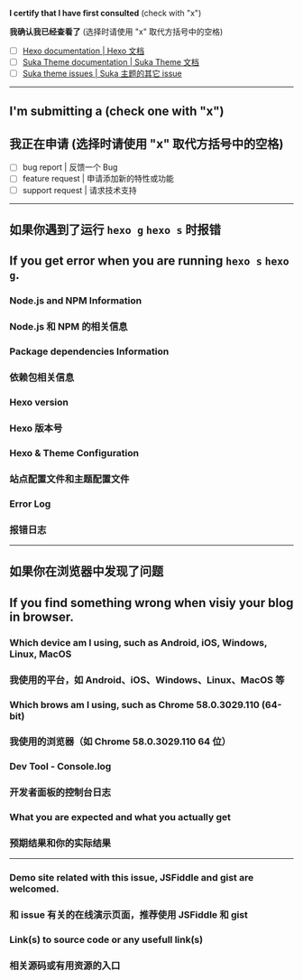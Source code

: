 <!--
IF YOU DON'T FILL OUT THE FOLLOWING INFORMATION OR YOU DON'T READ THE DOCS AND CONFIGURE YOUR CONFIG CAREFULLY 】WE MIGHT CLOSE YOUR ISSUE WITHOUT INVESTIGATING

ATTENTION: THE DOCS MIGHT UPDATE ANYTIME, AND BEFORE YOU OPEN A NEW ISSUE, CHECK THE DOCS AGAIN.

如果你不填充下面的内容，或者你没有仔细阅读相关文档，或者合理地配置你的配置文件，我们可能会直接关闭你的 issue。

注意：文档可能随时都会更新。在提交一个 issue 前，请重新查看相关文档。
-->

**I certify that I have first consulted** (check with "x")

**我确认我已经查看了** (选择时请使用 "x" 取代方括号中的空格)

- [ ] [Hexo documentation | Hexo 文档](https://hexo.io/docs/)
- [ ] [Suka Theme documentation | Suka Theme 文档](https://theme-suka.skk.moe/docs/)
- [ ] [Suka theme issues | Suka 主题的其它 issue](https://github.com/SukkaW/hexo-theme-suka/issues?utf8=%E2%9C%93&q=is%3Aissue)

----

## I'm submitting a  (check one with "x")

## 我正在申请  (选择时请使用 "x" 取代方括号中的空格)

- [ ] bug report | 反馈一个 Bug
- [ ] feature request | 申请添加新的特性或功能
- [ ] support request | 请求技术支持

----

## 如果你遇到了运行 `hexo g` `hexo s` 时报错
## If you get error when you are running `hexo s` `hexo g`.

### Node.js and NPM Information
### Node.js 和 NPM 的相关信息
<!-- Paste output from `node -v && npm -v`  (粘贴 `node -v && npm -v` 输出的信息) -->


### Package dependencies Information
### 依赖包相关信息
<!-- Paste output from `cat package.json` both from site and theme dir  (分别从站点目录和主题目录下粘贴 `cat package.json` 输出的信息) -->


### Hexo version
### Hexo 版本号
<!-- Paste output from `hexo -v`  (粘贴 `hexo -v` 输出的信息) -->


### Hexo & Theme Configuration
### 站点配置文件和主题配置文件
<!-- Paste USEFUL configuration from Hexo `_config.yml`  (从 Hexo 和主题目录下的 `_config.yml` 中粘贴 有用的 信息) -->


### Error Log
### 报错日志
<!-- Only paste USEFUL log  务必仅粘贴有用的日志 -->


----

## 如果你在浏览器中发现了问题
## If you find something wrong when visiy your blog in browser.

### Which device am I using, such as Android, iOS, Windows, Linux, MacOS
### 我使用的平台，如 Android、iOS、Windows、Linux、MacOS 等


### Which brows am I using, such as Chrome 58.0.3029.110 (64-bit)
### 我使用的浏览器（如  Chrome 58.0.3029.110 64 位）


### Dev Tool - Console.log
### 开发者面板的控制台日志


### What you are expected and what you actually get
### 预期结果和你的实际结果


----

### Demo site related with this issue, JSFiddle and gist are welcomed.
### 和 issue 有关的在线演示页面，推荐使用 JSFiddle 和 gist


### Link(s) to source code or any usefull link(s)
### 相关源码或有用资源的入口


<!-- ----------- -->

